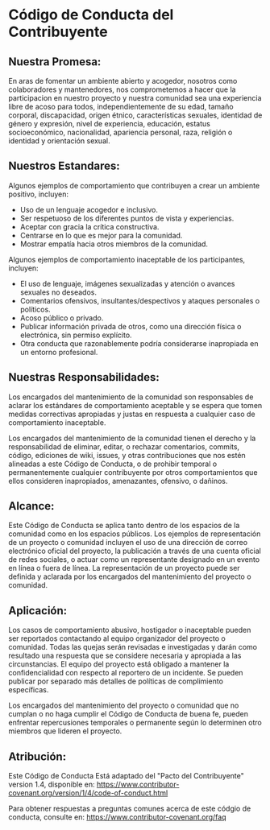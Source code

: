 # Código de Conducta del Contribuyente

## Nuestra Promesa:

En aras de fomentar un ambiente abierto y acogedor, nosotros como colaboradores y mantenedores, nos comprometemos a hacer que la participacion en nuestro proyecto y nuestra comunidad sea una experiencia libre de acoso para todos, independientemente de su edad, tamaño corporal, discapacidad, origen étnico, características sexuales, identidad de género y expresión, nivel de experiencia, educación, estatus socioeconómico, nacionalidad, apariencia personal, raza, religión o identidad y orientación sexual.

## Nuestros Estandares:

Algunos ejemplos de comportamiento que contribuyen a crear un ambiente positivo, incluyen:

- Uso de un lenguaje acogedor e inclusivo.
- Ser respetuoso de los diferentes puntos de vista y experiencias.
- Aceptar con gracia la crítica constructiva.
- Centrarse en lo que es mejor para la comunidad.
- Mostrar empatía hacia otros miembros de la comunidad.

Algunos ejemplos de comportamiento inaceptable de los participantes, incluyen:

- El uso de lenguaje, imágenes sexualizadas y atención o avances sexuales no deseados.
- Comentarios ofensivos, insultantes/despectivos y ataques personales o políticos.
- Acoso público o privado.
- Publicar información privada de otros, como una dirección física o electrónica, sin permiso explícito.
- Otra conducta que razonablemente podría considerarse inapropiada en un entorno profesional.

## Nuestras Responsabilidades:

Los encargados del mantenimiento de la comunidad son responsables de aclarar los estándares de comportamiento aceptable y se espera que tomen medidas correctivas apropiadas y justas en respuesta a cualquier caso de comportamiento inaceptable.

Los encargados del mantenimiento de la comunidad tienen el derecho y la responsabilidad de eliminar, editar, o rechazar comentarios, commits, código, ediciones de wiki, issues, y otras contribuciones que nos estén alineadas a este Código de Conducta, o de prohibir temporal o permanentemente cualquier contribuyente por otros comportamientos que ellos consideren inapropiados, amenazantes, ofensivo, o dañinos.

## Alcance:

Este Código de Conducta se aplica tanto dentro de los espacios de la comunidad como en los espacios públicos. Los ejemplos de representación de un proyecto o comunidad incluyen el uso de una dirección de correo electrónico oficial del proyecto, la publicación a través de una cuenta oficial de redes sociales, o actuar como un representante designado en un evento en línea o fuera de línea. La representación de un proyecto puede ser definida y aclarada por los encargados del mantenimiento del proyecto o comunidad.

## Aplicación:

Los casos de comportamiento abusivo, hostigador o inaceptable pueden ser reportados contactando al equipo organizador del proyecto o comunidad. Todas las quejas serán revisadas e investigadas y darán como resultado una respuesta que se considere necesaria y apropiada a las circunstancias. El equipo del proyecto está obligado a mantener la confidencialidad con respecto al reportero de un incidente. Se pueden publicar por separado más detalles de políticas de complimiento específicas.

Los encargados del mantenimiento del proyecto o comunidad que no cumplan o no haga cumplir el Código de Conducta de buena fe, pueden enfrentar repercusiones temporales o permanente según lo determinen otro miembros que lideren el proyecto.

## Atribución:

Este Código de Conducta Está adaptado del "Pacto del Contribuyente" version 1.4, disponible en: https://www.contributor-covenant.org/version/1/4/code-of-conduct.html 

Para obtener respuestas a preguntas comunes acerca de este códgio de conducta, consulte en: https://www.contributor-covenant.org/faq